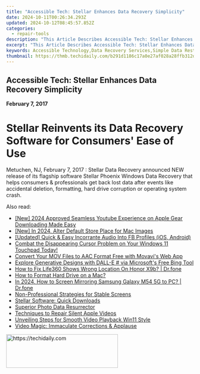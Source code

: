 ```yaml
---
title: "Accessible Tech: Stellar Enhances Data Recovery Simplicity"
date: 2024-10-11T00:26:34.293Z
updated: 2024-10-12T08:45:57.852Z
categories:
  - repair-tools
description: "This Article Describes Accessible Tech: Stellar Enhances Data Recovery Simplicity"
excerpt: "This Article Describes Accessible Tech: Stellar Enhances Data Recovery Simplicity"
keywords: Accessible Technology,Data Recovery Services,Simple Data Restoration Solutions,Stellar IT Support,Effective Data Backup Systems,Easy Tech Support for Data Loss,User-Friendly Data Repair Services
thumbnail: https://thmb.techidaily.com/b291d1186c17a0e27af028a28ffb312d4304bf88d64275a707a4eb2f0cc766f8.jpg
---
```


## Accessible Tech: Stellar Enhances Data Recovery Simplicity

**February 7, 2017**

# **Stellar Reinvents its Data Recovery Software for Consumers' Ease of Use**

Metuchen, NJ, February 7, 2017 : Stellar Data Recovery announced NEW release of its flagship software Stellar Phoenix Windows Data Recovery that helps consumers & professionals get back lost data after events like accidental deletion, formatting, hard drive corruption or operating system crash.

<ins class="adsbygoogle"
     style="display:block"
     data-ad-format="autorelaxed"
     data-ad-client="ca-pub-7571918770474297"
     data-ad-slot="1223367746"></ins>

<ins class="adsbygoogle"
     style="display:block"
     data-ad-client="ca-pub-7571918770474297"
     data-ad-slot="8358498916"
     data-ad-format="auto"
     data-full-width-responsive="true"></ins>

<span class="atpl-alsoreadstyle">Also read:</span>
<div><ul>
<li><a href="https://youtube-lab.techidaily.com/024-approved-seamless-youtube-experience-on-apple-gear-downloading-made-easy/"><u>[New] 2024 Approved Seamless Youtube Experience on Apple Gear Downloading Made Easy</u></a></li>
<li><a href="https://visual-screen-recording.techidaily.com/new-in-2024-alter-default-store-place-for-mac-images/"><u>[New] In 2024, Alter Default Store Place for Mac Images</u></a></li>
<li><a href="https://facebook-clips.techidaily.com/updated-quick-and-easy-incorrante-audio-into-fb-profiles-ios-android/"><u>[Updated] Quick & Easy Incorrante Audio Into FB Profiles (iOS, Android)</u></a></li>
<li><a href="https://common-error.techidaily.com/1723202561962-combat-the-disappearing-cursor-problem-on-your-windows-11-touchpad-today/"><u>Combat the Disappearing Cursor Problem on Your Windows 11 Touchpad Today!</u></a></li>
<li><a href="https://some-guidance.techidaily.com/convert-your-mov-files-to-aac-format-free-with-movavis-web-app/"><u>Convert Your MOV Files to AAC Format Free with Movavi's Web App</u></a></li>
<li><a href="https://tech-haven.techidaily.com/explore-generative-designs-with-dall-e-via-microsofts-free-bing-tool/"><u>Explore Generative Designs with DALL-E # via Microsoft's Free Bing Tool</u></a></li>
<li><a href="https://fake-location.techidaily.com/how-to-fix-life360-shows-wrong-location-on-honor-x9b-drfone-by-drfone-virtual-android/"><u>How to Fix Life360 Shows Wrong Location On Honor X9b? | Dr.fone</u></a></li>
<li><a href="https://data-wizards.techidaily.com/how-to-format-hard-drive-on-a-mac/"><u>How to Format Hard Drive on a Mac?</u></a></li>
<li><a href="https://screen-mirror.techidaily.com/in-2024-how-to-screen-mirroring-samsung-galaxy-m54-5g-to-pc-drfone-by-drfone-android/"><u>In 2024, How to Screen Mirroring Samsung Galaxy M54 5G to PC? | Dr.fone</u></a></li>
<li><a href="https://data-wizards.techidaily.com/non-professional-strategies-for-stable-screens/"><u>Non-Professional Strategies for Stable Screens</u></a></li>
<li><a href="https://data-wizards.techidaily.com/stellar-software-quick-downloads/"><u>Stellar Software: Quick Downloads</u></a></li>
<li><a href="https://data-wizards.techidaily.com/superior-photo-data-resurrector/"><u>Superior Photo Data Resurrector</u></a></li>
<li><a href="https://data-wizards.techidaily.com/techniques-to-repair-silent-apple-videos/"><u>Techniques to Repair Silent Apple Videos</u></a></li>
<li><a href="https://data-wizards.techidaily.com/unveiling-steps-for-smooth-video-playback-win11-style/"><u>Unveiling Steps for Smooth Video Playback Win11 Style</u></a></li>
<li><a href="https://data-wizards.techidaily.com/video-magic-immaculate-corrections-and-applause/"><u>Video Magic: Immaculate Corrections & Applause</u></a></li>
</ul></div>

<!-- affiliate ads begin -->
<a href="https://aligracehair.sjv.io/c/5597632/1959759/19272" target="_top" id="1959759">
  <img src="//a.impactradius-go.com/display-ad/19272-1959759" border="0" alt="https://techidaily.com" width="300" height="90"/>
</a>
<img height="0" width="0" src="https://aligracehair.sjv.io/i/5597632/1959759/19272" style="position:absolute;visibility:hidden;" border="0" />
<!-- affiliate ads end -->

